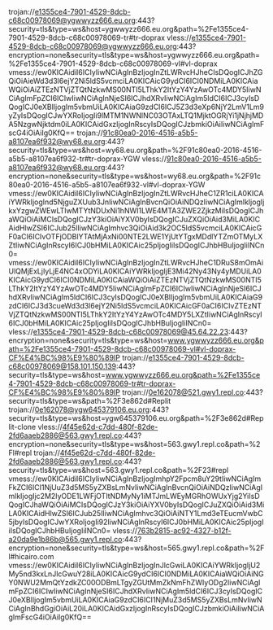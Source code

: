 trojan://e1355ce4-7901-4529-8dcb-c68c00978069@ygwwyzz666.eu.org:443?security=tls&type=ws&host=ygwwyzz666.eu.org&path=%2Fe1355ce4-7901-4529-8dcb-c68c00978069-tr#tr-doprax
vless://e1355ce4-7901-4529-8dcb-c68c00978069@ygwwyzz666.eu.org:443?encryption=none&security=tls&type=ws&host=ygwwyzz666.eu.org&path=%2Fe1355ce4-7901-4529-8dcb-c68c00978069-vl#vl-doprax
vmess://ew0KICAidiI6ICIyIiwNCiAgInBzIjogInZtLWRvcHJheCIsDQogICJhZGQiOiAieWd3d3l6ejY2Ni5ldS5vcmciLA0KICAicG9ydCI6ICI0NDMiLA0KICAiaWQiOiAiZTEzNTVjZTQtNzkwMS00NTI5LThkY2ItYzY4YzAwOTc4MDY5IiwNCiAgImFpZCI6ICIwIiwNCiAgInNjeSI6ICJhdXRvIiwNCiAgIm5ldCI6ICJ3cyIsDQogICJ0eXBlIjogIm5vbmUiLA0KICAiaG9zdCI6ICJ5Z3d3eXp6NjY2LmV1Lm9yZyIsDQogICJwYXRoIjogIi9lMTM1NWNlNC03OTAxLTQ1MjktOGRjYi1jNjhjMDA5NzgwNjktdm0iLA0KICAidGxzIjogInRscyIsDQogICJzbmkiOiAiIiwNCiAgImFscG4iOiAiIg0KfQ==
trojan://91c80ea0-2016-4516-a5b5-a8107ea6f932@wy68.eu.org:443?security=tls&type=ws&host=wy68.eu.org&path=%2F91c80ea0-2016-4516-a5b5-a8107ea6f932-tr#tr-doprax-YGW
vless://91c80ea0-2016-4516-a5b5-a8107ea6f932@wy68.eu.org:443?encryption=none&security=tls&type=ws&host=wy68.eu.org&path=%2F91c80ea0-2016-4516-a5b5-a8107ea6f932-vl#vl-doprax-YGW
vmess://ew0KICAidiI6ICIyIiwNCiAgInBzIjogInZtLWRvcHJheC1ZR1ciLA0KICAiYWRkIjogInd5NjguZXUub3JnIiwNCiAgInBvcnQiOiAiNDQzIiwNCiAgImlkIjogIjkxYzgwZWEwLTIwMTYtNDUxNi1hNWI1LWE4MTA3ZWE2ZjkzMiIsDQogICJhaWQiOiAiMCIsDQogICJzY3kiOiAiYXV0byIsDQogICJuZXQiOiAid3MiLA0KICAidHlwZSI6ICJub25lIiwNCiAgImhvc3QiOiAid3k2OC5ldS5vcmciLA0KICAicGF0aCI6ICIvOTFjODBlYTAtMjAxNi00NTE2LWE1YjUtYTgxMDdlYTZmOTMyLXZtIiwNCiAgInRscyI6ICJ0bHMiLA0KICAic25pIjogIiIsDQogICJhbHBuIjogIiINCn0=
vmess://ew0KICAidiI6ICIyIiwNCiAgInBzIjogInZtLWRvcHJheC1DRuS8mOmAiUlQMjExLjIyLjE4NC4xODYiLA0KICAiYWRkIjogIjE3Mi42Ny43Ny4yMDUiLA0KICAicG9ydCI6ICI0NDMiLA0KICAiaWQiOiAiZTEzNTVjZTQtNzkwMS00NTI5LThkY2ItYzY4YzAwOTc4MDY5IiwNCiAgImFpZCI6ICIwIiwNCiAgInNjeSI6ICJhdXRvIiwNCiAgIm5ldCI6ICJ3cyIsDQogICJ0eXBlIjogIm5vbmUiLA0KICAiaG9zdCI6ICJ3d3cueWd3d3l6ejY2Ni5ldS5vcmciLA0KICAicGF0aCI6ICIvZTEzNTVjZTQtNzkwMS00NTI5LThkY2ItYzY4YzAwOTc4MDY5LXZtIiwNCiAgInRscyI6ICJ0bHMiLA0KICAic25pIjogIiIsDQogICJhbHBuIjogIiINCn0=
vless://e1355ce4-7901-4529-8dcb-c68c00978069@45.64.22.23:443?encryption=none&security=tls&type=ws&host=www.ygwwyzz666.eu.org&path=%2Fe1355ce4-7901-4529-8dcb-c68c00978069-vl#vl-doprax-CF%E4%BC%98%E9%80%89IP
trojan://e1355ce4-7901-4529-8dcb-c68c00978069@158.101.150.139:443?security=tls&type=ws&host=www.ygwwyzz666.eu.org&path=%2Fe1355ce4-7901-4529-8dcb-c68c00978069-tr#tr-doprax-CF%E4%BC%98%E9%80%89IP
trojan://0e162078@521.gwy1.repl.co:443?security=tls&type=ws&path=%2F3e862d#Replit
trojan://0e162078@ygw645379106.eu.org:443?security=tls&type=ws&host=ygw645379106.eu.org&path=%2F3e862d#Replit-clone
vless://4f45e62d-c7dd-480f-82de-2fd6aaeb2886@563.gwy1.repl.co:443?encryption=none&security=tls&type=ws&host=563.gwy1.repl.co&path=%2Fl#repl
trojan://4f45e62d-c7dd-480f-82de-2fd6aaeb2886@563.gwy1.repl.co:443?security=tls&type=ws&host=563.gwy1.repl.co&path=%2F23#repl
vmess://ew0KICAidiI6ICIyIiwNCiAgInBzIjogImhpY2Fpcm8uY29tIiwNCiAgImFkZCI6ICI1NjUuZ3d5MS5yZXBsLmNvIiwNCiAgInBvcnQiOiAiNDQzIiwNCiAgImlkIjogIjc2M2IyODE1LWFjOTItNDMyNy1iMTJmLWEyMGRhOWUxYjg2YiIsDQogICJhaWQiOiAiMCIsDQogICJzY3kiOiAiYXV0byIsDQogICJuZXQiOiAid3MiLA0KICAidHlwZSI6ICJub25lIiwNCiAgImhvc3QiOiAiNTY1Lmd3eTEucmVwbC5jbyIsDQogICJwYXRoIjogIi92IiwNCiAgInRscyI6ICJ0bHMiLA0KICAic25pIjogIiIsDQogICJhbHBuIjogIiINCn0=
vless://763b2815-ac92-4327-b12f-a20da9e1b86b@565.gwy1.repl.co:443?encryption=none&security=tls&type=ws&host=565.gwy1.repl.co&path=%2Fl#hicairo.com
vmess://ew0KICAidiI6ICIyIiwNCiAgInBzIjogInJlcGwiLA0KICAiYWRkIjogIjU2My5nd3kxLnJlcGwuY28iLA0KICAicG9ydCI6ICI0NDMiLA0KICAiaWQiOiAiNGY0NWU2MmQtYzdkZC00ODBmLTgyZGUtMmZkNmFhZWIyODg2IiwNCiAgImFpZCI6ICIwIiwNCiAgInNjeSI6ICJhdXRvIiwNCiAgIm5ldCI6ICJ3cyIsDQogICJ0eXBlIjogIm5vbmUiLA0KICAiaG9zdCI6ICI1NjMuZ3d5MS5yZXBsLmNvIiwNCiAgInBhdGgiOiAiL20iLA0KICAidGxzIjogInRscyIsDQogICJzbmkiOiAiIiwNCiAgImFscG4iOiAiIg0KfQ==
